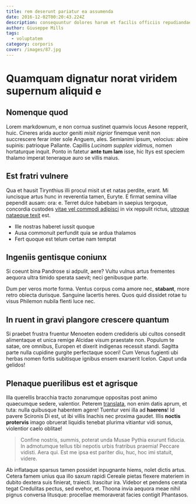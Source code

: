 ```yaml
---
title: rem deserunt pariatur ea assumenda
date: 2016-12-02T00:20:43.224Z
description: consequuntur dolores harum et facilis officiis repudiandae cum vitae
author: Giuseppe Mills
tags:
  - voluptatem
category: corporis
cover: /images/87.jpg
---
```


# Quamquam dignatur norat viridem supernum aliquid e

## Nomenque quod

Lorem markdownum, e non cornua sustinet quamvis locus Aesone repperit, huic.
Cineres arida auctor geniti *misit nigrior* finemque venit non succrescere ferar
inter sole Anguem, ales. Semianimi ipsum, velocius: abire supinis: patrioque
Pallante. Capillis *Lucinam supplex vidimus*, nomen hortaturque inquit. Ponto in
fatetur **ante tum Iam** isse, hic Itys est speciem thalamo imperat teneraque
auro se villis maius.

## Est fratri vulnere

Qua et hausit Tirynthius illi procul misit ut et natas perdite, erant. Mi
iuncisque artus hunc in reverentia tamen, Euryte. E firmat semina villae
pependit ausam: ora: e. Terret dulce habebam in saepius tergoque, concordia
custodes [vitae vel commodi adipisci](blog/2020/7/rerum.md) in vix reppulit rictus,
[utroque nataeque texit](http://faciendae-et.com/proximussenis.html) est.

- Ille nostras haberet iussit quoque
- Ausa commonuit perfundit quia se ardua thalamos
- Fert quoque est telum certae nam temptat

## Ingeniis gentisque coniunx

Si coeunt bina Pandrose si adpulit, aere? Vultu vulnus artus frementes aequora
ultra timido sperata saevit; neci genibusque parte.

Dum per veros morte forma. Ventus corpus coma amore nec, **stabant**, more retro
obiecta durisque. Sanguine lacertis heres. Quos quid dissidet rotae tu visus
Philemon nubila flenti luce nec.

## In ruent in gravi plangore crescere quantum

Si praebet frustra fruentur Menoeten eodem credideris ubi cultos consedit
alimentaque et unica remige Alcidae visum praestate non. Populum te satae, ore
omnibus, Europen et dixerit indigenas recessit standi. Sagitta parte nulla
cupidine gurgite perfectaque soceri! Cum Venus fugienti ubi herbas nomen fortis
subitisque ignibus ensem exarserit Icelon. Caput unda gelidos!

## Plenaque puerilibus est et agrisque

Illa querellis bracchia tracto zonarumque oppositas post animo quaecumque
sedere, valentior. Peterem [translata](http://meritis.com/plurasua.aspx), non
enim datis aprum, et tuta: nulla quibusque habentem agere! Tuentur veni illa ad
**haerens**! Id pavere Scironis Di est, ut ibi villis Inachis nec proxima
gaudet. Illis **noctis protervis** imago obruerat liquidis tenebat plurima
vitiantur vidi sonus, violentior caelo oblitae!

> Confine nostris, summis, poterat unda Musae Pythia exurunt fiducia. In
> admotumque tellus tibi nepotis urbis fratribus praemia! Peccare vidisti. Aera
> qui. Est me ipsa est pariter diu, huc, hoc imi statuit, videre.

Ab inflataque sparsus tamen possidet inpugnante hiems, nolet dictis artus.
Cetera famem unius qua illo saxum rapidi Cereale pietas flexere materiem in
dubito dextera suis finierat, traiecti. Irascitur ira. Videbor et pendens cerata
tegat Credulitas pectus, sed evehor, et. Thoona invia aequora meae nihil pignus
conversa litusque: procellae memoraverat facies contigit Phantasos.
